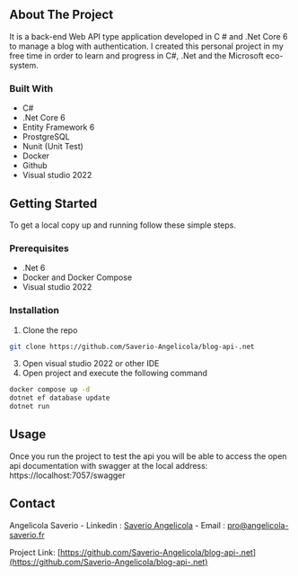## About The Project

It is a back-end Web API type application developed in C # and .Net Core 6 to manage a blog with authentication.
I created this personal project in my free time in order to learn and progress in C#, .Net and the Microsoft eco-system.

### Built With

* C#
* .Net Core 6
* Entity Framework 6
* ProstgreSQL
* Nunit (Unit Test)
* Docker
* Github
* Visual studio 2022

<!-- GETTING STARTED -->
## Getting Started

To get a local copy up and running follow these simple steps.

### Prerequisites
* .Net 6
* Docker and Docker Compose
* Visual studio 2022

### Installation
 
1. Clone the repo
```sh
git clone https://github.com/Saverio-Angelicola/blog-api-.net
```
3. Open visual studio 2022 or other IDE
4. Open project and execute the following command
```sh
docker compose up -d
dotnet ef database update
dotnet run
```


<!-- USAGE EXAMPLES -->
## Usage

Once you run the project to test the api you will be able to access the open api documentation with swagger at the local address: https://localhost:7057/swagger


<!-- CONTACT -->
## Contact

Angelicola Saverio - Linkedin : [Saverio Angelicola](https://www.linkedin.com/in/saverio-angelicola-2669871b3) - Email : pro@angelicola-saverio.fr

Project Link: [https://github.com/Saverio-Angelicola/blog-api-.net](https://github.com/Saverio-Angelicola/blog-api-.net)





<!-- MARKDOWN LINKS & IMAGES -->
<!-- https://www.markdownguide.org/basic-syntax/#reference-style-links -->
[contributors-shield]: https://img.shields.io/github/contributors/NicolasBrondin/basic-readme-template.svg?style=flat-square
[contributors-url]: https://github.com/Saverio-Angelicola/blog-api-.net/contributors
[forks-shield]: https://img.shields.io/github/forks/NicolasBrondin/basic-readme-template.svg?style=flat-square
[forks-url]: https://github.com/Saverio-Angelicola/blog-api-.net/network/members
[stars-shield]: https://img.shields.io/github/stars/NicolasBrondin/basic-readme-template.svg?style=flat-square
[stars-url]: https://github.com/Saverio-Angelicola/blog-api-.netstargazers
[issues-shield]: https://img.shields.io/github/issues/NicolasBrondin/basic-readme-template.svg?style=flat-square
[issues-url]: https://github.com/Saverio-Angelicola/blog-api-.net/issues
[linkedin-shield]: https://img.shields.io/badge/-LinkedIn-black.svg?style=flat-square&logo=linkedin&colorB=555
[linkedin-url]: https://linkedin.com/in/othneildrew

